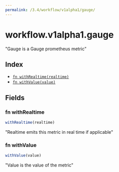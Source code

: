 ```yaml
---
permalink: /3.4/workflow/v1alpha1/gauge/
---
```


# workflow.v1alpha1.gauge

"Gauge is a Gauge prometheus metric"

## Index

* [`fn withRealtime(realtime)`](#fn-withrealtime)
* [`fn withValue(value)`](#fn-withvalue)

## Fields

### fn withRealtime

```ts
withRealtime(realtime)
```

"Realtime emits this metric in real time if applicable"

### fn withValue

```ts
withValue(value)
```

"Value is the value of the metric"